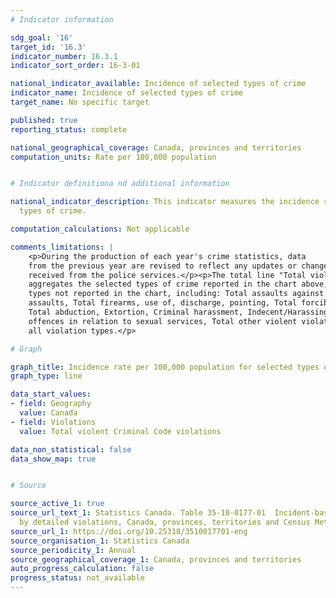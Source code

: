 ```yaml
---
# Indicator information

sdg_goal: '16'
target_id: '16.3'
indicator_number: 16.3.1
indicator_sort_order: 16-3-01

national_indicator_available: Incidence of selected types of crime
indicator_name: Incidence of selected types of crime
target_name: No specific target

published: true
reporting_status: complete

national_geographical_coverage: Canada, provinces and territories
computation_units: Rate per 100,000 population


# Indicator definitiona nd additional information

national_indicator_description: This indicator measures the incidence rate of selected
  types of crime.

computation_calculations: Not applicable

comments_limitations: |
    <p>During the production of each year's crime statistics, data
    from the previous year are revised to reflect any updates or changes that have been
    received from the police services.</p><p>The total line "Total violent Criminal Code violations" 
    aggregates the selected types of crime reported in the chart above, as well as a few violation 
    types not reported in the chart, including: Total assaults against a peace officer, Total other 
    assaults, Total firearms, use of, discharge, pointing, Total forcible confinement or kidnapping, 
    Total abduction, Extortion, Criminal harassment, Indecent/Harassing communications, Total 
    offences in relation to sexual services, Total other violent violations. See source table for 
    all violation types.</p>

# Graph

graph_title: Incidence rate per 100,000 population for selected types of crime
graph_type: line

data_start_values:
- field: Geography
  value: Canada
- field: Violations
  value: Total violent Criminal Code violations

data_non_statistical: false
data_show_map: true


# Source

source_active_1: true
source_url_text_1: Statistics Canada. Table 35-10-0177-01  Incident-based crime statistics,
  by detailed violations, Canada, provinces, territories and Census Metropolitan Areas
source_url_1: https://doi.org/10.25318/3510017701-eng
source_organisation_1: Statistics Canada
source_periodicity_1: Annual
source_geographical_coverage_1: Canada, provinces and territories
auto_progress_calculation: false
progress_status: not_available
---
```

